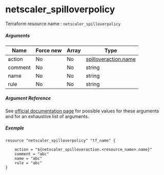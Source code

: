 # netscaler_spilloverpolicy

Terraform resource name : ```netscaler_spilloverpolicy```

##### Arguments

| Name | Force new | Array | Type |
|----|----|----|----|
|action|No|No|[spilloveraction.name](/doc/resources/spilloveraction.md)|
|comment|No|No|string|
|name|No|No|string|
|rule|No|No|string|

##### Argument Reference

See [official documentation page](https://developer-docs.citrix.com/projects/netscaler-nitro-api/en/11.0/configuration/spillover/spilloverpolicy/spilloverpolicy/) for possible values for these arguments and for an exhaustive list of arguments.

##### Exemple

```
resource "netscaler_spilloverpolicy" "tf_name" {

    action = "${netscaler_spilloveraction.<resource_name>.name}"
    comment = "abc"
    name = "abc"
    rule = "abc"
}
```

